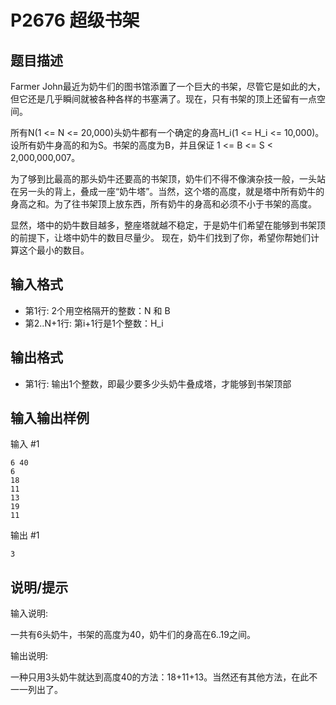 # P2676 超级书架
## 题目描述
Farmer John最近为奶牛们的图书馆添置了一个巨大的书架，尽管它是如此的大，但它还是几乎瞬间就被各种各样的书塞满了。现在，只有书架的顶上还留有一点空间。

所有N(1 <= N <= 20,000)头奶牛都有一个确定的身高H_i(1 <= H_i <= 10,000)。设所有奶牛身高的和为S。书架的高度为B，并且保证 1 <= B <= S < 2,000,000,007。

为了够到比最高的那头奶牛还要高的书架顶，奶牛们不得不像演杂技一般，一头站在另一头的背上，叠成一座“奶牛塔”。当然，这个塔的高度，就是塔中所有奶牛的身高之和。为了往书架顶上放东西，所有奶牛的身高和必须不小于书架的高度。

显然，塔中的奶牛数目越多，整座塔就越不稳定，于是奶牛们希望在能够到书架顶的前提下，让塔中奶牛的数目尽量少。 现在，奶牛们找到了你，希望你帮她们计算这个最小的数目。

## 输入格式
+ 第1行: 2个用空格隔开的整数：N 和 B
+ 第2..N+1行: 第i+1行是1个整数：H_i

## 输出格式
+ 第1行: 输出1个整数，即最少要多少头奶牛叠成塔，才能够到书架顶部

## 输入输出样例
输入 #1

```
6 40
6
18
11
13
19
11
```

输出 #1

```
3
```

## 说明/提示
输入说明:

一共有6头奶牛，书架的高度为40，奶牛们的身高在6..19之间。

输出说明:

一种只用3头奶牛就达到高度40的方法：18+11+13。当然还有其他方法，在此不一一列出了。